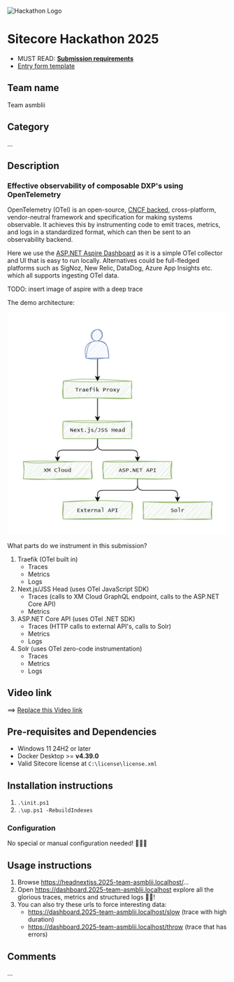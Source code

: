 ![Hackathon Logo](docs/images/hackathon.png?raw=true "Hackathon Logo")

# Sitecore Hackathon 2025

- MUST READ: **[Submission requirements](SUBMISSION_REQUIREMENTS.md)**
- [Entry form template](ENTRYFORM.md)

## Team name

Team asmblii

## Category

...

## Description

### Effective observability of composable DXP's using OpenTelemetry

OpenTelemetry (OTel) is an open-source, [CNCF backed](https://www.cncf.io/projects/opentelemetry/), cross-platform, vendor-neutral framework and specification for making systems observable. It achieves this by instrumenting code to emit traces, metrics, and logs in a standardized format, which can then be sent to an observability backend.

Here we use the [ASP.NET Aspire Dashboard](https://learn.microsoft.com/en-us/dotnet/aspire/fundamentals/dashboard/standalone?tabs=bash) as it is a simple OTel collector and UI that is easy to run locally. Alternatives could be full-fledged platforms such as SigNoz, New Relic, DataDog, Azure App Insights etc. which all supports ingesting OTel data.

TODO: insert image of aspire with a deep trace

The demo architecture:

![Architecture](docs/images/architecture.png?raw=true "Architecture")

What parts do we instrument in this submission?

1. Traefik (OTel built in)
    - Traces
    - Metrics
    - Logs
1. Next.js/JSS Head (uses OTel JavaScript SDK)
    - Traces (calls to XM Cloud GraphQL endpoint, calls to the ASP.NET Core API)
    - Metrics
1. ASP.NET Core API (uses OTel .NET SDK)
    - Traces (HTTP calls to external API's, calls to Solr)
    - Metrics
    - Logs
1. Solr (uses OTel zero-code instrumentation)
    - Traces
    - Metrics
    - Logs

## Video link

⟹ [Replace this Video link](#video-link)

## Pre-requisites and Dependencies

- Windows 11 24H2 or later
- Docker Desktop >= **v4.39.0**
- Valid Sitecore license at `C:\license\license.xml`

## Installation instructions

1. `.\init.ps1`
1. `.\up.ps1 -RebuildIndexes`

### Configuration

No special or manual configuration needed! 🚀🚀🚀

## Usage instructions

1. Browse <https://headnextjss.2025-team-asmblii.localhost/>...
1. Open <https://dashboard.2025-team-asmblii.localhost> explore all the glorious traces, metrics and structured logs 🦄🎉!
1. You can also try these urls to force interesting data:
    - <https://dashboard.2025-team-asmblii.localhost/slow> (trace with high duration)
    - <https://dashboard.2025-team-asmblii.localhost/throw> (trace that has errors)

## Comments

...

